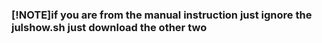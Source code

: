 ### [!NOTE]if you are from the manual instruction just ignore the julshow.sh just download the other two
